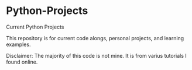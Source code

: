 # Python-Projects
Current Python Projects

This repository is for current code alongs, personal projects, and learning examples. 

Disclaimer:
The majority of this code is not mine. It is from varius tutorials I found online. 
